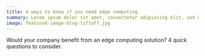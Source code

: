 ```yaml
---
title: 4 ways to know if you need edge computing
summary: Lorem ipsum dolor sit amet, consectetur adipiscing elit, sed do eiusmod tempor incididunt ut labore et dolore magna aliqua.
image: featured-image-blog-liftoff.jpg
---
```


Would your company benefit from an edge computing solution? 4 quick questions to consider.
